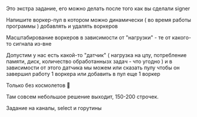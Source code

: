 Это экстра задание, его можно делать после того как вы сделали signer

Напишите воркер-пул в котором можно динамически ( во время работы программы ) добавлять и удалять воркеров

Масштабирование воркеров в зависимости от "нагрузки" - те от какого-то сигнала из-вне

Допустим у нас есть какой-то "датчик" ( нагрузка на цпу, потребление памяти, диск, количество обработаннызх задач - что угодно ) и в зависимости от этого датчика мы можем или сказать пулу  чтобы он завершил работу 1 воркера или добавить в пул еще 1 воркер

Только без космолетов 🙂

Там совсем небольшое решение выходит, 150-200 строчек.

Задание на каналы, select и горутины